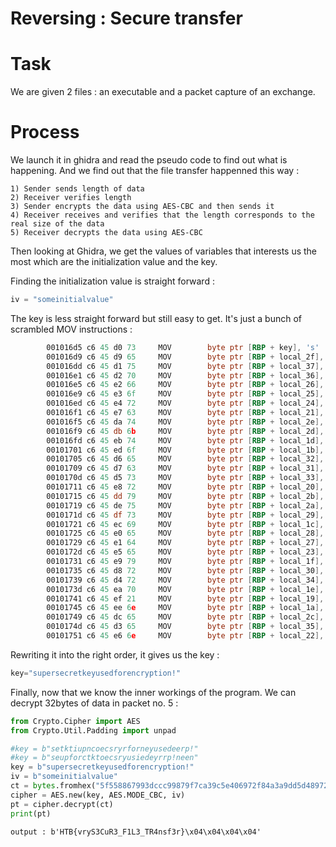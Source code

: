 
# Reversing : Secure transfer

# Task

We are given 2 files : an executable and a packet capture of an exchange.

# Process

We launch it in ghidra and read the pseudo code to find out what is happening. And we find out that the file transfer happenned this way :

```
1) Sender sends length of data
2) Receiver verifies length
3) Sender encrypts the data using AES-CBC and then sends it
4) Receiver receives and verifies that the length corresponds to the real size of the data
5) Receiver decrypts the data using AES-CBC
```

Then looking at Ghidra, we get the values of variables that interests us the most which are the initialization value and the key.

Finding the initialization value is straight forward :
```c
iv = "someinitialvalue"
```
The key is less straight forward but still easy to get. It's just a bunch of scrambled MOV instructions :
```asm
        001016d5 c6 45 d0 73     MOV        byte ptr [RBP + key], 's'
        001016d9 c6 45 d9 65     MOV        byte ptr [RBP + local_2f],'e'
        001016dd c6 45 d1 75     MOV        byte ptr [RBP + local_37],'u'
        001016e1 c6 45 d2 70     MOV        byte ptr [RBP + local_36],'p'
        001016e5 c6 45 e2 66     MOV        byte ptr [RBP + local_26],'f'
        001016e9 c6 45 e3 6f     MOV        byte ptr [RBP + local_25],'o'
        001016ed c6 45 e4 72     MOV        byte ptr [RBP + local_24],'r'
        001016f1 c6 45 e7 63     MOV        byte ptr [RBP + local_21],'c'
        001016f5 c6 45 da 74     MOV        byte ptr [RBP + local_2e],'t'
        001016f9 c6 45 db 6b     MOV        byte ptr [RBP + local_2d],'k'
        001016fd c6 45 eb 74     MOV        byte ptr [RBP + local_1d],'t'
        00101701 c6 45 ed 6f     MOV        byte ptr [RBP + local_1b],'o'
        00101705 c6 45 d6 65     MOV        byte ptr [RBP + local_32],'e'
        00101709 c6 45 d7 63     MOV        byte ptr [RBP + local_31],'c'
        0010170d c6 45 d5 73     MOV        byte ptr [RBP + local_33],'s'
        00101711 c6 45 e8 72     MOV        byte ptr [RBP + local_20],'r'
        00101715 c6 45 dd 79     MOV        byte ptr [RBP + local_2b],'y'
        00101719 c6 45 de 75     MOV        byte ptr [RBP + local_2a],'u'
        0010171d c6 45 df 73     MOV        byte ptr [RBP + local_29],'s'
        00101721 c6 45 ec 69     MOV        byte ptr [RBP + local_1c],'i'
        00101725 c6 45 e0 65     MOV        byte ptr [RBP + local_28],'e'
        00101729 c6 45 e1 64     MOV        byte ptr [RBP + local_27],'d'
        0010172d c6 45 e5 65     MOV        byte ptr [RBP + local_23],'e'
        00101731 c6 45 e9 79     MOV        byte ptr [RBP + local_1f],'y'
        00101735 c6 45 d8 72     MOV        byte ptr [RBP + local_30],'r'
        00101739 c6 45 d4 72     MOV        byte ptr [RBP + local_34],'r'
        0010173d c6 45 ea 70     MOV        byte ptr [RBP + local_1e],'p'
        00101741 c6 45 ef 21     MOV        byte ptr [RBP + local_19],'!'
        00101745 c6 45 ee 6e     MOV        byte ptr [RBP + local_1a],'n'
        00101749 c6 45 dc 65     MOV        byte ptr [RBP + local_2c],'e'
        0010174d c6 45 d3 65     MOV        byte ptr [RBP + local_35],'e'
        00101751 c6 45 e6 6e     MOV        byte ptr [RBP + local_22],'n'
```
Rewriting it into the right order, it gives us the key : 
```c
key="supersecretkeyusedforencryption!"
```
Finally, now that we know the inner workings of the program. We can decrypt 32bytes of data in packet no. 5 :

```python
from Crypto.Cipher import AES
from Crypto.Util.Padding import unpad

#key = b"setktiupncoecsryrforneyusedeerp!"
#key = b"seupforctktoecsryusiedeyrrp!neen"
key = b"supersecretkeyusedforencryption!"
iv = b"someinitialvalue"
ct = bytes.fromhex("5f558867993dccc99879f7ca39c5e406972f84a3a9dd5d48972421ff375cb18c")
cipher = AES.new(key, AES.MODE_CBC, iv)
pt = cipher.decrypt(ct)
print(pt)
```

```
output : b'HTB{vryS3CuR3_F1L3_TR4nsf3r}\x04\x04\x04\x04'
```
